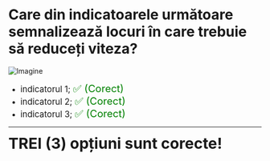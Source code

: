 # Care din indicatoarele următoare semnalizează locuri în care trebuie să reduceți viteza?

![Imagine](https://www.arr-atestate.ro/upload/img/questions/img/care-din-indicatoarele-urmatoare-semnalizeaza-locuri-in-care-trebuie-sa-reduceti-viteza.jpg)

- <span style="font-size: larger;">indicatorul 1; <span style="color: green; font-size: larger;">✅ (Corect)</span></span>
- <span style="font-size: larger;">indicatorul 2; <span style="color: green; font-size: larger;">✅ (Corect)</span></span>
- <span style="font-size: larger;">indicatorul 3; <span style="color: green; font-size: larger;">✅ (Corect)</span></span>

---

<span style="font-size: 30px; font-weight: bold;">**TREI (3) opțiuni sunt corecte!**</span>